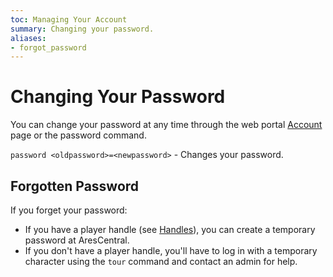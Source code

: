 ```yaml
---
toc: Managing Your Account
summary: Changing your password.
aliases:
- forgot_password
---
```

# Changing Your Password

You can change your password at any time through the web portal [Account](/account) page or the password command.

`password <oldpassword>=<newpassword>` - Changes your password.
  
## Forgotten Password

If you forget your password:

- If you have a player handle (see [Handles](/help/handles)), you can create a temporary password at AresCentral.  
- If you don't have a player handle, you'll have to log in with a temporary character using the `tour` command and contact an admin for help.